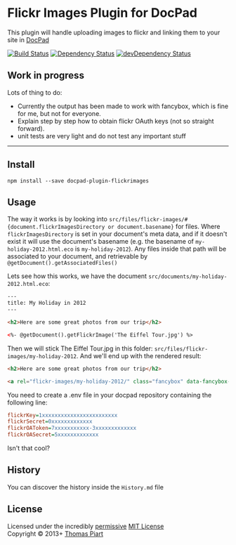 # Flickr Images Plugin for DocPad
This plugin will handle uploading images to flickr and linking them to your site in [DocPad](https://docpad.org)

[![Build Status](https://travis-ci.org/tomap/docpad-plugin-flickrimages.png?branch=master)](https://travis-ci.org/tomap/docpad-plugin-flickrimages)
[![Dependency Status](https://david-dm.org/tomap/docpad-plugin-flickrimages.png)](https://david-dm.org/tomap/docpad-plugin-flickrimages)
[![devDependency Status](https://david-dm.org/tomap/docpad-plugin-flickrimages/dev-status.png)](https://david-dm.org/tomap/docpad-plugin-flickrimages#info=devDependencies)

## Work in progress

Lots of thing to do:

* Currently the output has been made to work with fancybox, which is fine for me, but not for everyone.
* Explain step by step how to obtain flickr OAuth keys (not so straight forward).
* unit tests are very light and do not test any important stuff

---

## Install

``` Shell
npm install --save docpad-plugin-flickrimages
```

## Usage

The way it works is by looking into `src/files/flickr-images/#{document.flickrImagesDirectory or document.basename}` for files. Where `flickrImagesDirectory` is set in your document's meta data, and if it doesn't exist it will use the document's basename (e.g. the basename of `my-holiday-2012.html.eco` is `my-holiday-2012`). Any files inside that path will be associated to your document, and retrievable by `@getDocument().getAssociatedFiles()`

Lets see how this works, we have the document `src/documents/my-holiday-2012.html.eco`:

``` html
---
title: My Holiday in 2012
---

<h2>Here are some great photos from our trip</h2>

<%- @getDocument().getFlickrImage('The Eiffel Tour.jpg') %>
```

Then we will stick The Eiffel Tour.jpg in this folder: `src/files/flickr-images/my-holiday-2012`. And we'll end up with the rendered result:

``` html
<h2>Here are some great photos from our trip</h2>

<a rel="flickr-images/my-holiday-2012/" class="fancybox" data-fancybox-href="http://farm9.staticflickr.com/8528/8521291746_fc4e33b592_b.jpg" href="http://www.flickr.com/photos/92861950@N07/8521291746/"><img src="http://farm9.staticflickr.com/8528/8521291746_fc4e33b592.jpg"></a>

```

You need to create a .env file in your docpad repository containing the following line:
``` ini
flickrKey=1xxxxxxxxxxxxxxxxxxxxxxxx
flickrSecret=0xxxxxxxxxxxxx
flickrOAToken=7xxxxxxxxxxx-3xxxxxxxxxxxxx
flickrOASecret=5xxxxxxxxxxxxx
```

Isn't that cool?


## History
You can discover the history inside the `History.md` file


## License
Licensed under the incredibly [permissive](http://en.wikipedia.org/wiki/Permissive_free_software_licence) [MIT License](http://creativecommons.org/licenses/MIT/)
<br/>Copyright &copy; 2013+ [Thomas Piart](http://tpî.eu)
